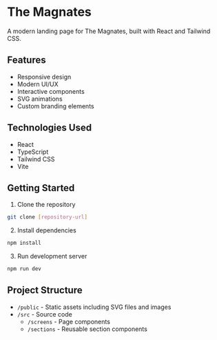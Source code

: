 # The Magnates

A modern landing page for The Magnates, built with React and Tailwind CSS.

## Features

- Responsive design
- Modern UI/UX
- Interactive components
- SVG animations
- Custom branding elements

## Technologies Used

- React
- TypeScript
- Tailwind CSS
- Vite

## Getting Started

1. Clone the repository
```bash
git clone [repository-url]
```

2. Install dependencies
```bash
npm install
```

3. Run development server
```bash
npm run dev
```

## Project Structure

- `/public` - Static assets including SVG files and images
- `/src` - Source code
  - `/screens` - Page components
  - `/sections` - Reusable section components

